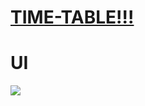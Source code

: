 # [TIME-TABLE!!!](https://gatto-gatto.github.io/lnm-sem4-timetable/)
# UI

[![](https://pandao.github.io/editor.md/examples/images/7.jpg)](https://pandao.github.io/editor.md/examples/images/7.jpg "李健首张专辑《似水流年》封面")
